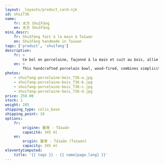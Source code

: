 ```yaml
---
layout: _layouts/product_card.njk
id: shuiT36
name:
    fr: 水方 ShuǐFāng 
    en: 水方 ShuǐFāng 
mini_descr:
    fr: ShuǐFāng fait à la main à Taïwan
    en: ShuǐFāng handmade in Taiwan
tags: ['produit', 'shuifang']
description: 
    fr: >
        Ce bol en porcelaine, façonné à la main et cuit au bois, allie simplicité et sophistication. Les nuances naturelles et les textures uniques créées par la flamme témoignent d’un savoir-faire artisanal authentique.<!--more--> L’intérieur révèle une subtile cristallisation, ajoutant une profondeur visuelle captivante. Idéal pour accompagner vos moments de thé avec élégance et caractère.
    en: >
        This handcrafted porcelain bowl, wood-fired, combines simplicity and sophistication. The natural shades and unique textures created by the flame reflect authentic artisanal craftsmanship.<!--more--> Inside, a delicate crystallization adds captivating visual depth. Perfect to accompany your tea moments with elegance and character.
photos:
    - shuifang-porcelaine-bois_T36-a.jpg
    - shuifang-porcelaine-bois_T36-b.jpg
    - shuifang-porcelaine-bois_T36-c.jpg
    - shuifang-porcelaine-bois_T36-d.jpg
price: 250.00
stock: 1
weight: 285
shipping_type: colis_base
shipping_point: 10
options:
    fr:
        origine: 臺灣 - Táiwān
        capacité: 345 ml
    en:
        origin: 臺灣 - Táiwān (Taiwan)
        capacity: 345 ml
eleventyComputed:
    title: '{{ tags }} - {{ name[page.lang] }}'
---
```

